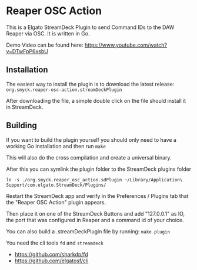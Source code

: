 # Reaper OSC Action

This is a Elgato StreamDeck Plugin to send Command IDs to the DAW Reaper via OSC. It is written in Go.

Demo Video can be found here: https://www.youtube.com/watch?v=DTwFpP6xsbU

## Installation

The easiest way to install the plugin is to download the latest release:
`org.smyck.reaper-osc-action.streamDeckPlugin`

After downloading the file, a simple double click on the file should install it
in StreamDeck.

## Building

If you want to build the plugin yourself you should only need to have a working
Go installation and then run `make`

This will also do the cross compilation and create a universal binary.

After this you can symlink the plugin folder to the StreamDeck plugins folder

`ln -s ./org.smyck.reaper_osc_action.sdPlugin ~/Library/Application\ Support/com.elgato.StreamDeck/Plugins/`

Restart the StreamDeck app and verify in the Preferences / Plugins tab that
the "Reaper OSC Action" plugin appears.

Then place it on one of the StreamDeck Buttons and add "127.0.0.1" as IO, the
port that was configured in Reaper and a command id of your choice.

You can also build a .streamDeckPlugin file by running:
`make plugin`

You need the cli tools `fd` and `streamdeck`

* https://github.com/sharkdp/fd
* https://github.com/elgatosf/cli
